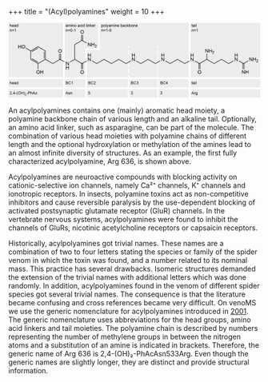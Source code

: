 +++
title = "(Acyl)polyamines"
weight = 10
+++

![](/img_Rules/_APA_Intro.png)

An acylpolyamines contains one (mainly) aromatic head moiety, a polyamine backbone chain of various length and an alkaline tail. Optionally, an amino acid linker, such as asparagine, can be part of the molecule. The combination of various head moieties with polyamine chains of different length and the optional hydroxylation or methylation of the amines lead to an almost infinite diversity of structures. As an example, the first fully characterized acylpolyamine, Arg 636, is shown above.

Acylpolyamines are neuroactive compounds with blocking activity on cationic-selective ion channels, namely Ca²⁺ channels, K⁺ channels and ionotropic receptors. In insects, polyamine toxins act as non-competitive inhibitors and cause reversible paralysis by the use-dependent blocking of activated postsynaptic glutamate receptor (GluR) channels. In the vertebrate nervous systems, acylpolyamines were found to inhibit the channels of GluRs, nicotinic acetylcholine receptors or capsaicin receptors.

Historically, acylpolyamines got trivial names. These names are a combination of two to four letters stating the species or family of the spider venom in which the toxin was found, and a number related to its nominal mass. This practice has several drawbacks. Isomeric structures demanded the extension of the trivial names with additional letters which was done randomly. In addition, acylpolyamines found in the venom of different spider species got several trivial names. The consequence is that the literature became confusing and cross references became very difficult.
On venoMS we use the generic nomenclature for acylpolyamines introduced in [2001](https://onlinelibrary.wiley.com/doi/abs/10.1002/1522-2675%2820010815%2984%3A8%3C2178%3A%3AAID-HLCA2178%3E3.0.CO%3B2-N). The generic nomenclature uses abbreviations for the head groups, amino acid linkers and tail moieties. The polyamine chain is described by numbers representing the number of methylene groups in between the nitrogen atoms and a substitution of an amine is indicated in brackets. Therefore, the generic name of Arg 636 is 2,4-(OH)₂-PhAcAsn533Arg. Even though the generic names are slightly longer, they are distinct and provide structural information.
